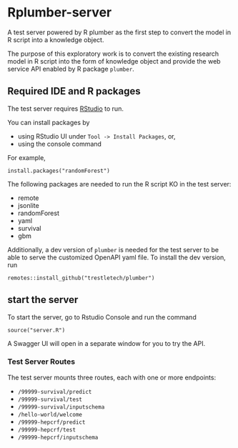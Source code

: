 # Rplumber-server
A test server powered by R plumber as the first step to convert the model in R script into a knowledge object.  

The purpose of this exploratory work is to convert the existing research model in R script into the form of knowledge object and provide the web service API enabled by R package `plumber`.

## Required IDE and R packages

The test server requires [RStudio](https://rstudio.com/products/rstudio/download/) to run.

You can install packages by
- using RStudio UI under `Tool -> Install Packages`, or,
- using the console command

For example,

```
install.packages("randomForest")
```

The following packages are needed to run the R script KO in the test server:
- remote
- jsonlite
- randomForest
- yaml
- survival
- gbm

Additionally, a dev version of `plumber` is needed for the test server to be able to serve the customized OpenAPI yaml file.
To install the dev version, run
```
remotes::install_github("trestletech/plumber")
```

## start the server

To start the server, go to Rstudio Console and run the command
```
source("server.R")
```

A Swagger UI will open in a separate window for you to try the API.

### Test Server Routes
The test server mounts three routes, each with one or more endpoints:
- `/99999-survival/predict`
- `/99999-survival/test`
- `/99999-survival/inputschema`
- `/hello-world/welcome`
- `/99999-hepcrf/predict`
- `/99999-hepcrf/test`
- `/99999-hepcrf/inputschema`

